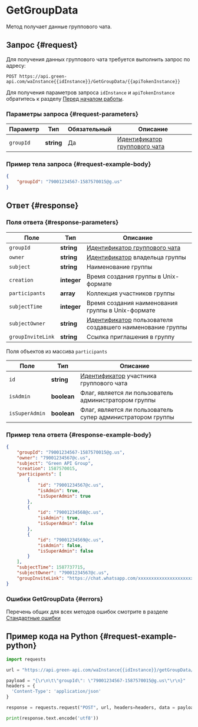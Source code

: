 # GetGroupData

Метод получает данные группового чата.

## Запрос {#request}

Для получения данных группового чата требуется выполнить запрос по адресу:
```
POST https://api.green-api.com/waInstance{{idInstance}}/GetGroupData/{{apiTokenInstance}}
```

Для получения параметров запроса `idInstance` и `apiTokenInstance` обратитесь к разделу [Перед началом работы](../../before-start.md#parameters).

### Параметры запроса {#request-parameters}

Параметр | Тип | Обязательный | Описание
----- | ----- | ----- | -----
`groupId` | **string** | Да | [Идентификатор группового чата](../chat-id.md#gus)

### Пример тела запроса {#request-example-body}

```json
{
    "groupId": "79001234567-1587570015@g.us"
}
```

## Ответ {#response}

### Поля ответа {#response-parameters}

Поле | Тип |  Описание
----- | ----- | ----- 
`groupId` | **string** | [Идентификатор группового чата](../chat-id.md#gus)
`owner` | **string** | [Идентификатор](../chat-id.md#corr) владельца группы
`subject` | **string** | Наименование группы
`creation` | **integer** | Время создания группы в Unix-формате
`participants` | **array** | Коллекция участников группы
`subjectTime` | **integer** | Время создания наименования группы в Unix-формате
`subjectOwner` | **string** | [Идентификатор](../chat-id.md#corr) пользователя создавшего наименование группы
`groupInviteLink` | **string** | Ссылка приглашения в группу

Поля объектов из массива `participants`

Поле | Тип |  Описание
----- | ----- | ----- 
`id` | **string** | [Идентификатор](../chat-id.md#corr) участника группового чата
`isAdmin` | **boolean** | Флаг, является ли пользователь администратором группы
`isSuperAdmin` | **boolean** | Флаг, является ли пользователь супер администратором группы

### Пример тела ответа {#response-example-body}

```json
{
	"groupId": "79001234567-1587570015@g.us",
	"owner": "79001234567@c.us",
	"subject": "Green API Group",
	"creation": 1587570015,
	"participants": [
		{
			"id": "79001234567@c.us",
			"isAdmin": true,
			"isSuperAdmin": true
		},
		{
			"id": "79001234568@c.us",
			"isAdmin": true,
			"isSuperAdmin": false
		},
		{
			"id": "79001234569@c.us",
			"isAdmin": false,
			"isSuperAdmin": false
		}
	],
	"subjectTime": 1587737715,
	"subjectOwner": "79001234567@c.us",
	"groupInviteLink": "https://chat.whatsapp.com/xxxxxxxxxxxxxxxxxxxxxx"
}
```

### Ошибки GetGroupData {#errors}

Перечень общих для всех методов ошибок смотрите в разделе [Стандартные ошибки](../common-errors.md)

## Пример кода на Python  {#request-example-python}

```python
import requests

url = "https://api.green-api.com/waInstance{{idInstance}}/getGroupData/{{apiTokenInstance}}"

payload = "{\r\n\t\"groupId\": \"79001234567-1587570015@g.us\"\r\n}"
headers = {
  'Content-Type': 'application/json'
}

response = requests.request("POST", url, headers=headers, data = payload)

print(response.text.encode('utf8'))
```